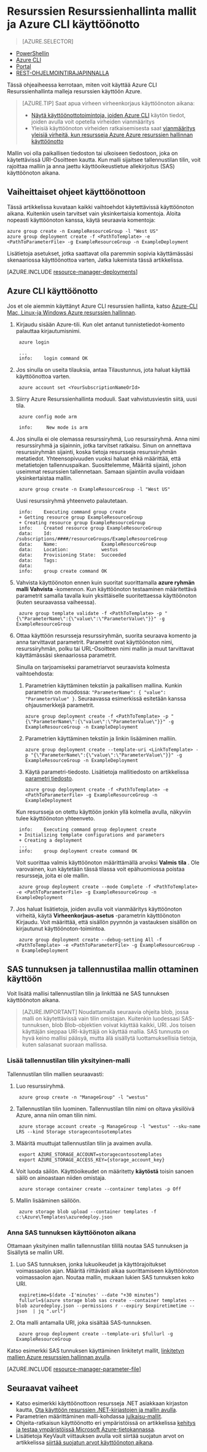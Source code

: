 <properties
   pageTitle="Resurssien Azure CLI ja mallin käyttöön | Microsoft Azure"
   description="Ota käyttöön resurssi Azure Azure Resurssienhallinta ja Azure CLI avulla. Resursseja on määritetty Resurssienhallinta-mallissa."
   services="azure-resource-manager"
   documentationCenter="na"
   authors="tfitzmac"
   manager="timlt"
   editor="tysonn"/>

<tags
   ms.service="azure-resource-manager"
   ms.devlang="na"
   ms.topic="article"
   ms.tgt_pltfrm="na"
   ms.workload="na"
   ms.date="08/15/2016"
   ms.author="tomfitz"/>

# <a name="deploy-resources-with-resource-manager-templates-and-azure-cli"></a>Resurssien Resurssienhallinta mallit ja Azure CLI käyttöönotto

> [AZURE.SELECTOR]
- [PowerShellin](resource-group-template-deploy.md)
- [Azure CLI](resource-group-template-deploy-cli.md)
- [Portal](resource-group-template-deploy-portal.md)
- [REST-OHJELMOINTIRAJAPINNALLA](resource-group-template-deploy-rest.md)

Tässä ohjeaiheessa kerrotaan, miten voit käyttää Azure CLI Resurssienhallinta malleja resurssien käyttöön Azure.  

> [AZURE.TIP] Saat apua virheen virheenkorjaus käyttöönoton aikana:
>
> - [Näytä käyttöönottotoimintoja, joiden Azure CLI](resource-manager-troubleshoot-deployments-cli.md) käytön tiedot, joiden avulla voit opetella virheiden vianmääritys
> - Yleisiä käyttöönoton virheiden ratkaisemisesta saat [vianmääritys yleisiä virheitä, kun resursseja Azure Azure resurssien hallinnan käyttöönotto](resource-manager-common-deployment-errors.md)

Mallin voi olla paikallisen tiedoston tai ulkoiseen tiedostoon, joka on käytettävissä URI-Osoitteen kautta. Kun malli sijaitsee tallennustilan tilin, voit rajoittaa malliin ja anna jaettu käyttöoikeustietue allekirjoitus (SAS) käyttöönoton aikana.

## <a name="quick-steps-to-deployment"></a>Vaiheittaiset ohjeet käyttöönottoon

Tässä artikkelissa kuvataan kaikki vaihtoehdot käytettävissä käyttöönoton aikana. Kuitenkin usein tarvitset vain yksinkertaisia komentoja. Aloita nopeasti käyttöönoton kanssa, käytä seuraavia komentoja:

    azure group create -n ExampleResourceGroup -l "West US"
    azure group deployment create -f <PathToTemplate> -e <PathToParameterFile> -g ExampleResourceGroup -n ExampleDeployment

Lisätietoja asetukset, jotka saattavat olla paremmin sopivia käyttämässäsi skenaariossa käyttöönottoa varten, Jatka lukemista tässä artikkelissa.

[AZURE.INCLUDE [resource-manager-deployments](../includes/resource-manager-deployments.md)]

## <a name="deploy-with-azure-cli"></a>Azure CLI käyttöönotto

Jos et ole aiemmin käyttänyt Azure CLI resurssien hallinta, katso [Azure-CLI Mac, Linux-ja Windows Azure resurssien hallinnan](xplat-cli-azure-resource-manager.md).

1. Kirjaudu sisään Azure-tili. Kun olet antanut tunnistetiedot-komento palauttaa kirjautumisnimi.

        azure login
  
        ...
        info:    login command OK

2. Jos sinulla on useita tilauksia, antaa Tilaustunnus, jota haluat käyttää käyttöönottoa varten.

        azure account set <YourSubscriptionNameOrId>

3. Siirry Azure Resurssienhallinta moduuli. Saat vahvistusviestin siitä, uusi tila.

        azure config mode arm
   
        info:     New mode is arm

4. Jos sinulla ei ole olemassa resurssiryhmä, Luo resurssiryhmä. Anna nimi resurssiryhmä ja sijainnin, jotka tarvitset ratkaisu. Sinun on annettava resurssiryhmän sijainti, koska tietoja resursseja resurssiryhmän metatiedot. Yhteensopivuuden vuoksi haluat ehkä määrittää, että metatietojen tallennuspaikan. Suosittelemme, Määritä sijainti, johon useimmat resurssien tallennetaan. Samaan sijaintiin avulla voidaan yksinkertaistaa mallin.

        azure group create -n ExampleResourceGroup -l "West US"

     Uusi resurssiryhmä yhteenveto palautetaan.
   
        info:    Executing command group create
        + Getting resource group ExampleResourceGroup
        + Creating resource group ExampleResourceGroup
        info:    Created resource group ExampleResourceGroup
        data:    Id:                  /subscriptions/####/resourceGroups/ExampleResourceGroup
        data:    Name:                ExampleResourceGroup
        data:    Location:            westus
        data:    Provisioning State:  Succeeded
        data:    Tags:
        data:
        info:    group create command OK

5. Vahvista käyttöönoton ennen kuin suoritat suorittamalla **azure ryhmän malli Vahvista** -komennon. Kun käyttöönoton testaaminen määritettävä parametrit samalla tavalla kuin yksittäiselle suoritettaessa käyttöönoton (kuten seuraavassa vaiheessa).

        azure group template validate -f <PathToTemplate> -p "{\"ParameterName\":{\"value\":\"ParameterValue\"}}" -g ExampleResourceGroup

5. Ottaa käyttöön resursseja resurssiryhmän, suorita seuraava komento ja anna tarvittavat parametrit. Parametrit ovat käyttöönoton nimi, resurssiryhmän, polku tai URL-Osoitteen nimi mallin ja muut tarvittavat käyttämässäsi skenaariossa parametrit. 
   
     Sinulla on tarjoamiseksi parametriarvot seuraavista kolmesta vaihtoehdosta: 

     1. Parametrien käyttäminen tekstiin ja paikallisen mallina. Kunkin parametrin on muodossa: `"ParameterName": { "value": "ParameterValue" }`. Seuraavassa esimerkissä esitetään kanssa ohjausmerkkejä parametrit.

            azure group deployment create -f <PathToTemplate> -p "{\"ParameterName\":{\"value\":\"ParameterValue\"}}" -g ExampleResourceGroup -n ExampleDeployment

     2. Parametrien käyttäminen tekstiin ja linkin lisääminen malliin.

            azure group deployment create --template-uri <LinkToTemplate> -p "{\"ParameterName\":{\"value\":\"ParameterValue\"}}" -g ExampleResourceGroup -n ExampleDeployment

     3. Käytä parametri-tiedosto. Lisätietoja mallitiedosto on artikkelissa [parametri tiedosto](#parameter-file).
    
            azure group deployment create -f <PathToTemplate> -e <PathToParameterFile> -g ExampleResourceGroup -n ExampleDeployment

     Kun resursseja on otettu käyttöön jonkin yllä kolmella avulla, näkyviin tulee käyttöönoton yhteenveto.
  
        info:    Executing command group deployment create
        + Initializing template configurations and parameters
        + Creating a deployment
        ...
        info:    group deployment create command OK

     Voit suorittaa valmis käyttöönoton määrittämällä arvoksi **Valmis** **tila** . Ole varovainen, kun käytetään tässä tilassa voit epähuomiossa poistaa resursseja, joita ei ole mallin.

        azure group deployment create --mode Complete -f <PathToTemplate> -e <PathToParameterFile> -g ExampleResourceGroup -n ExampleDeployment

6. Jos haluat lisätietoja, joiden avulla voit vianmääritys käyttöönoton virheitä, käytä **Virheenkorjaus-asetus** -parametrin käyttöönoton Kirjaudu. Voit määrittää, että sisällön pyynnön ja vastauksen sisällön on kirjautunut käyttöönoton-toimintoa.

        azure group deployment create --debug-setting All -f <PathToTemplate> -e <PathToParameterFile> -g ExampleResourceGroup -n ExampleDeployment

## <a name="deploy-template-from-storage-with-sas-token"></a>SAS tunnuksen ja tallennustilaa mallin ottaminen käyttöön

Voit lisätä mallisi tallennustilan tilin ja linkittää ne SAS tunnuksen käyttöönoton aikana.

> [AZURE.IMPORTANT] Noudattamalla seuraavia ohjeita blob, jossa malli on käytettävissä vain tilin omistajan. Kuitenkin luodessasi SAS-tunnuksen, blob Blob-objektien voivat käyttää kaikki, URI. Jos toisen käyttäjän sieppaa URI-käyttäjä on käyttää mallia. SAS tunnusta on hyvä keino mallisi pääsyä, mutta älä sisällytä luottamuksellisia tietoja, kuten salasanat suoraan mallissa.

### <a name="add-private-template-to-storage-account"></a>Lisää tallennustilan tilin yksityinen-malli

Tallennustilan tilin mallien seuraavasti:

1. Luo resurssiryhmä.

        azure group create -n "ManageGroup" -l "westus"

2. Tallennustilan tilin luominen. Tallennustilan tilin nimi on oltava yksilöivä Azure, anna niin oman tilin nimi.

        azure storage account create -g ManageGroup -l "westus" --sku-name LRS --kind Storage storagecontosotemplates

3. Määritä muuttujat tallennustilan tilin ja avaimen avulla.

        export AZURE_STORAGE_ACCOUNT=storagecontosotemplates
        export AZURE_STORAGE_ACCESS_KEY={storage_account_key}

4. Voit luoda säilön. Käyttöoikeudet on määritetty **käytöstä** toisin sanoen säilö on ainoastaan niiden omistaja.

        azure storage container create --container templates -p Off 
        
4. Mallin lisääminen säilöön.

        azure storage blob upload --container templates -f c:\Azure\Templates\azuredeploy.json
        
### <a name="provide-sas-token-during-deployment"></a>Anna SAS tunnuksen käyttöönoton aikana

Ottamaan yksityinen mallin tallennustilan tilillä noutaa SAS tunnuksen ja Sisällytä se mallin URI.

1. Luo SAS tunnuksen, jonka lukuoikeudet ja käyttörajoitukset voimassaolon ajan. Määritä riittävästi aikaa suorittamiseen käyttöönoton voimassaolon ajan. Noutaa mallin, mukaan lukien SAS tunnuksen koko URI.

        expiretime=$(date -I'minutes' --date "+30 minutes")
        fullurl=$(azure storage blob sas create --container templates --blob azuredeploy.json --permissions r --expiry $expiretimetime --json  | jq ".url")

2. Ota malli antamalla URI, joka sisältää SAS-tunnuksen.

        azure group deployment create --template-uri $fullurl -g ExampleResourceGroup

Katso esimerkki SAS tunnuksen käyttäminen linkitetyt mallit, [linkitetyn mallien Azure resurssien hallinnan avulla](resource-group-linked-templates.md).

[AZURE.INCLUDE [resource-manager-parameter-file](../includes/resource-manager-parameter-file.md)]

## <a name="next-steps"></a>Seuraavat vaiheet
- Katso esimerkki käyttöönottoon resursseja .NET asiakkaan kirjaston kautta, [Ota käyttöön resurssien .NET-kirjastojen ja mallin avulla](virtual-machines/virtual-machines-windows-csharp-template.md).
- Parametrien määrittäminen malli-kohdassa [julkaisu-mallit](resource-group-authoring-templates.md#parameters).
- Ohjeita-ratkaisun käyttöönotto eri ympäristöissä on artikkelissa [kehitys ja testaa ympäristöissä Microsoft Azure-tietokannassa](solution-dev-test-environments.md).
- Lisätietoja KeyVault viittauksen avulla voit siirtää suojatun arvot on artikkelissa [siirtää suojatun arvot käyttöönoton aikana](resource-manager-keyvault-parameter.md).

